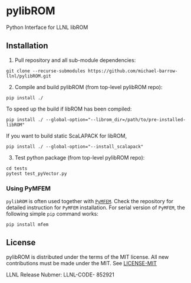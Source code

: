 # pylibROM
Python Interface for LLNL libROM 

## Installation

1. Pull repository and all sub-module dependencies:
  ```
  git clone --recurse-submodules https://github.com/michael-barrow-llnl/pylibROM.git
  ```

2. Compile and build pylibROM (from top-level pylibROM repo):
  ```
  pip install ./
  ```
  To speed up the build if libROM has been compiled:
  ```
  pip install ./ --global-option="--librom_dir=/path/to/pre-installed-libROM"
  ```  
  If you want to build static ScaLAPACK for libROM,
  ```
  pip install ./ --global-option="--install_scalapack"
  ```
  
3. Test python package (from top-level pylibROM repo):
  ```
  cd tests
  pytest test_pyVector.py
  ```

### Using PyMFEM
`pylibROM` is often used together with [`PyMFEM`](https://github.com/mfem/PyMFEM).
Check the repository for detailed instruction for `PyMFEM` installation.
For serial version of `PyMFEM`, the following simple `pip` command works:
```
pip install mfem
```


## License
pylibROM is distributed under the terms of the MIT license. All new contributions must be made under the MIT. See
[LICENSE-MIT](https://github.com/LLNL/pylibROM/blob/main/LICENSE)

LLNL Release Nubmer: LLNL-CODE- 852921
